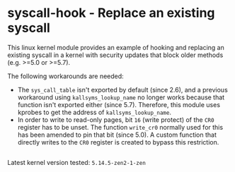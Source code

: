 # syscall-hook - Replace an existing syscall

This linux kernel module provides an example of hooking and replacing an existing
syscall in a kernel with security updates that block older methods (e.g. >=5.0 or >=5.7).

The following workarounds are needed:
- The `sys_call_table` isn't exported by default (since 2.6), and a previous workaround
using `kallsyms_lookup_name` no longer works because that function isn't exported either (since 5.7).
Therefore, this module uses kprobes to get the address of `kallsyms_lookup_name`.
- In order to write to read-only pages, bit `16` (write protect) of the `CR0` register has to be unset.
The function `write_cr0` normally used for this has been amended to pin that bit (since 5.0). A custom
function that directly writes to the `CR0` register is created to bypass this restriction.

## 

Latest kernel version tested: `5.14.5-zen2-1-zen`
